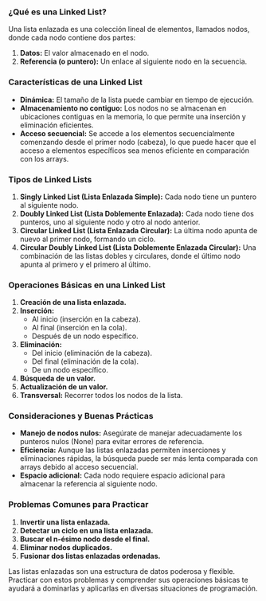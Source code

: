### ¿Qué es una Linked List?

Una lista enlazada es una colección lineal de elementos, llamados nodos, donde cada nodo contiene dos partes:

1. **Datos:** El valor almacenado en el nodo.
2. **Referencia (o puntero):** Un enlace al siguiente nodo en la secuencia.

### Características de una Linked List

- **Dinámica:** El tamaño de la lista puede cambiar en tiempo de ejecución.
- **Almacenamiento no contiguo:** Los nodos no se almacenan en ubicaciones contiguas en la memoria, lo que permite una inserción y eliminación eficientes.
- **Acceso secuencial:** Se accede a los elementos secuencialmente comenzando desde el primer nodo (cabeza), lo que puede hacer que el acceso a elementos específicos sea menos eficiente en comparación con los arrays.

### Tipos de Linked Lists

1. **Singly Linked List (Lista Enlazada Simple):** Cada nodo tiene un puntero al siguiente nodo.
2. **Doubly Linked List (Lista Doblemente Enlazada):** Cada nodo tiene dos punteros, uno al siguiente nodo y otro al nodo anterior.
3. **Circular Linked List (Lista Enlazada Circular):** La última nodo apunta de nuevo al primer nodo, formando un ciclo.
4. **Circular Doubly Linked List (Lista Doblemente Enlazada Circular):** Una combinación de las listas dobles y circulares, donde el último nodo apunta al primero y el primero al último.

### Operaciones Básicas en una Linked List

1. **Creación de una lista enlazada.**
2. **Inserción:**
   - Al inicio (inserción en la cabeza).
   - Al final (inserción en la cola).
   - Después de un nodo específico.
3. **Eliminación:**
   - Del inicio (eliminación de la cabeza).
   - Del final (eliminación de la cola).
   - De un nodo específico.
4. **Búsqueda de un valor.**
5. **Actualización de un valor.**
6. **Transversal:** Recorrer todos los nodos de la lista.

### Consideraciones y Buenas Prácticas

- **Manejo de nodos nulos:** Asegúrate de manejar adecuadamente los punteros nulos (None) para evitar errores de referencia.
- **Eficiencia:** Aunque las listas enlazadas permiten inserciones y eliminaciones rápidas, la búsqueda puede ser más lenta comparada con arrays debido al acceso secuencial.
- **Espacio adicional:** Cada nodo requiere espacio adicional para almacenar la referencia al siguiente nodo.

### Problemas Comunes para Practicar

1. **Invertir una lista enlazada.**
2. **Detectar un ciclo en una lista enlazada.**
3. **Buscar el n-ésimo nodo desde el final.**
4. **Eliminar nodos duplicados.**
5. **Fusionar dos listas enlazadas ordenadas.**

Las listas enlazadas son una estructura de datos poderosa y flexible. Practicar con estos problemas y comprender sus operaciones básicas te ayudará a dominarlas y aplicarlas en diversas situaciones de programación.
